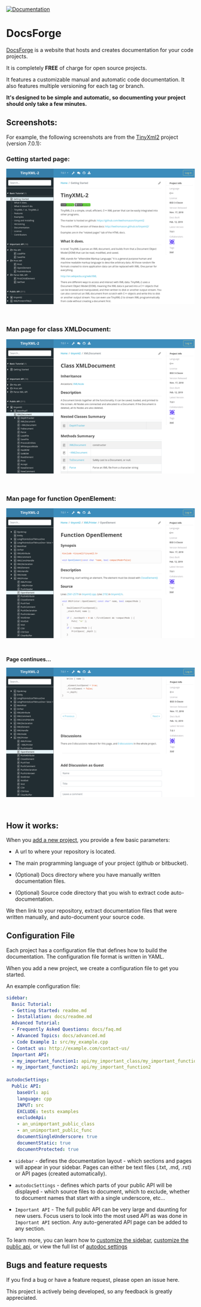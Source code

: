 [![Documentation](https://img.shields.io/badge/docs-docsforge-blue)](http://help.docsforge.com/)

DocsForge
=========

[DocsForge](http://docsforge.com/) is a website that hosts and creates documentation for your code projects.

It is completely **FREE** of charge for open source projects.
 
It features a customizable manual and automatic code documentation. It also features multiple versioning for each tag or branch.

**It's designed to be simple and automatic, so documenting your project should only take a few minutes.**

Screenshots:
------------

For example, the following screenshots are from the [TinyXml2](http://tinyxml2.docsforge.com/) project (version 7.0.1):

### Getting started page:

![Getting started](https://raw.githubusercontent.com/erez-o/docsforge/master/images/tinyxml2-getting_started.png)

<br>

### Man page for class XMLDocument:

![XMLDocument](https://raw.githubusercontent.com/erez-o/docsforge/master/images/tinyxml2-class_xml_document.png)

<br>

### Man page for function OpenElement:

![GetText1](https://raw.githubusercontent.com/erez-o/docsforge/master/images/tinyxml2-open_element_1.png)

<br>

**Page continues...**

![GetText2](https://raw.githubusercontent.com/erez-o/docsforge/master/images/tinyxml2-open_element_2.png)

<br>


How it works:
------------

When you [add a new project](http://docsforge.com/add-project/choose-host/), you provide a few basic parameters:

*   A url to where your repository is located.

*   The main programming language of your project (github or bitbucket).

*   (Optional) Docs directory where you have manually written documentation files.

*   (Optional) Source code directory that you wish to extract code auto-documentation.

We then link to your repository, extract documentation files that were written manually, and auto-document your source code.

Configuration File
------------------

Each project has a configuration file that defines how to build the documentation. The configuration file format is written in YAML.

When you add a new project, we create a configuration file to get you started.

An example configuration file:

```yaml
sidebar:
  Basic Tutorial:
  - Getting Started: readme.md
  - Installation: docs/readme.md
  Advanced Tutorial:
  - Frequently Asked Questions: docs/faq.md
  - Advanced Topics: docs/advanced.md
  - Code Example 1: src/my_example.cpp
  - Contact us: http://example.com/contact-us/
  Important API:
  - my_important_function1: api/my_important_class/my_important_function1
  - my_important_function2: api/my_important_function2
  
autodocSettings:
  Public API:
    baseUrl: api
    language: cpp
    INPUT: src
    EXCLUDE: tests examples
    excludeApi:
    - an_unimportant_public_class
    - an_unimportant_public_func
    documentSingleUnderscore: true
    documentStatic: true
    documentProtected: true
```

*   `sidebar` - defines the documentation layout - which sections and pages will appear in your sidebar. Pages can either be text files (.txt, .md, .rst) or API pages (created automatically). 

*   `autodocSettings` - defines which parts of your public API will be displayed - which source files to document, which to exclude, whether to document names that start with a single underscore, etc...

*   `Important API`   - The full public API can be very large and daunting for new users. Focus users to look into the most used API as was done in `Important API` section. Any auto-generated API page can be added to any section.

To learn more, you can learn how to [customize the sidebar](http://help.docsforge.com/master/customizing-the-public-api), [customize the public api](http://help.docsforge.com/master/customizing-the-public-api), or view the full list of [autodoc settings](http://help.docsforge.com/master/autodoc-settings)


Bugs and feature requests
-------------------------

If you find a bug or have a feature request, please open an issue here.

This project is actively being developed, so any feedback is greatly appreciated.  